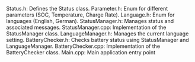 Status.h: Defines the Status class.
Parameter.h: Enum for different parameters (SOC, Temperature, Charge Rate).
Language.h: Enum for languages (English, German).
StatusManager.h: Manages status and associated messages.
StatusManager.cpp: Implementation of the StatusManager class.
LanguageManager.h: Manages the current language setting.
BatteryChecker.h: Checks battery status using StatusManager and LanguageManager.
BatteryChecker.cpp: Implementation of the BatteryChecker class.
Main.cpp: Main application entry point
